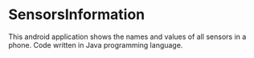 # SensorsInformation
This android application shows the names and values of all sensors in a phone. Code written in Java programming language.
